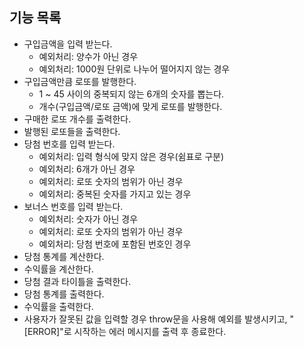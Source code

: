 ## 기능 목록

- 구입금액을 입력 받는다.
  - 예외처리: 양수가 아닌 경우
  - 예외처리: 1000원 단위로 나누어 떨어지지 않는 경우
- 구입금액만큼 로또를 발행한다.
  - 1 ~ 45 사이의 중복되지 않는 6개의 숫자를 뽑는다.
  - 개수(구입금액/로또 금액)에 맞게 로또를 발행한다.
- 구매한 로또 개수를 출력한다.
- 발행된 로또들을 출력한다.
- 당첨 번호를 입력 받는다.
  - 예외처리: 입력 형식에 맞지 않은 경우(쉼표로 구분)
  - 예외처리: 6개가 아닌 경우
  - 예외처리: 로또 숫자의 범위가 아닌 경우
  - 예외처리: 중복된 숫자를 가지고 있는 경우
- 보너스 번호를 입력 받는다.
  - 예외처리: 숫자가 아닌 경우
  - 예외처리: 로또 숫자의 범위가 아닌 경우
  - 예외처리: 당첨 번호에 포함된 번호인 경우
- 당첨 통계를 계산한다.
- 수익률을 계산한다.
- 당첨 결과 타이틀을 출력한다.
- 당첨 통계를 출력한다.
- 수익률을 출력한다.
- 사용자가 잘못된 값을 입력할 경우 throw문을 사용해 예외를 발생시키고, "[ERROR]"로 시작하는 에러 메시지를 출력 후 종료한다.
